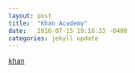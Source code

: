 ```yaml
---
layout: post
title:  "Khan Academy"
date:   2016-07-15 19:16:33 -0400
categories: jekyll update
---
```

<a href="https://www.khanacademy.org/">khan</a>
